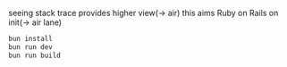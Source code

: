 seeing stack trace provides higher view(-> air)
this aims Ruby on Rails on init(-> air lane)

```bash
bun install
bun run dev
bun run build
```
